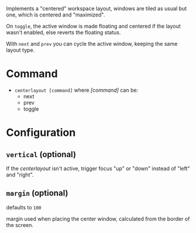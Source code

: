 Implements a "centered" workspace layout,
windows are tiled as usual but one, which is centered and "maximized".

On `toggle`, the active window is made floating and centered if the layout wasn't enabled, else reverts the floating status.

With `next` and `prev` you can cycle the active window, keeping the same layout type.

# Command

- `centerlayout [command]` where *[command]* can be:
  - next
  - prev
  - toggle

# Configuration

## `vertical` (optional)

If the *centerlayout* isn't active, trigger focus "up" or "down" instead of "left" and "right".

## `margin` (optional)

defaults to `100`

margin used when placing the center window, calculated from the border of the screen.

